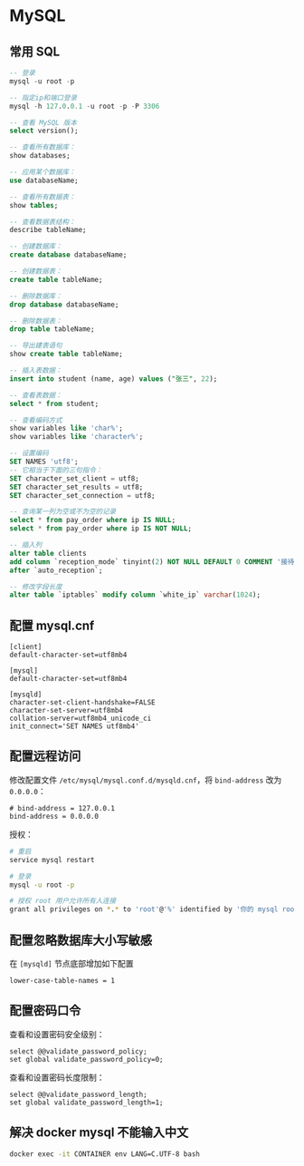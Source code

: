 # MySQL

## 常用 SQL

```sql
-- 登录
mysql -u root -p

-- 指定ip和端口登录
mysql -h 127.0.0.1 -u root -p -P 3306

-- 查看 MySQL 版本
select version();

-- 查看所有数据库：
show databases;

-- 应用某个数据库：
use databaseName;

-- 查看所有数据表：
show tables;

-- 查看数据表结构：
describe tableName;

-- 创建数据库：
create database databaseName;

-- 创建数据表：
create table tableName;

-- 删除数据库：
drop database databaseName;

-- 删除数据表：
drop table tableName;

-- 导出建表语句
show create table tableName;

-- 插入表数据：
insert into student (name, age) values ("张三", 22);

-- 查看表数据：
select * from student;

-- 查看编码方式
show variables like 'char%';
show variables like 'character%';

-- 设置编码
SET NAMES 'utf8';
-- 它相当于下面的三句指令：
SET character_set_client = utf8;
SET character_set_results = utf8;
SET character_set_connection = utf8;

-- 查询某一列为空或不为空的记录
select * from pay_order where ip IS NULL;
select * from pay_order where ip IS NOT NULL;

-- 插入列
alter table clients
add column `reception_mode` tinyint(2) NOT NULL DEFAULT 0 COMMENT '接待模式（0 轮询，1 平均）'
after `auto_reception`;

-- 修改字段长度
alter table `iptables` modify column `white_ip` varchar(1024);
```

## 配置 mysql.cnf

```
[client]
default-character-set=utf8mb4

[mysql]
default-character-set=utf8mb4

[mysqld]
character-set-client-handshake=FALSE
character-set-server=utf8mb4
collation-server=utf8mb4_unicode_ci
init_connect='SET NAMES utf8mb4'
```

## 配置远程访问

修改配置文件 `/etc/mysql/mysql.conf.d/mysqld.cnf`，将 `bind-address` 改为 `0.0.0.0`：

```
# bind-address = 127.0.0.1
bind-address = 0.0.0.0
```

授权：

```bash
# 重启
service mysql restart

# 登录
mysql -u root -p

# 授权 root 用户允许所有人连接
grant all privileges on *.* to 'root'@'%' identified by '你的 mysql root 账户密码';
```

## 配置忽略数据库大小写敏感

在 `[mysqld]` 节点底部增加如下配置

```
lower-case-table-names = 1
```

## 配置密码口令

查看和设置密码安全级别：

```
select @@validate_password_policy;
set global validate_password_policy=0;
```

查看和设置密码长度限制：

```
select @@validate_password_length;
set global validate_password_length=1;
```

## 解决 docker mysql 不能输入中文

```sh
docker exec -it CONTAINER env LANG=C.UTF-8 bash
```
